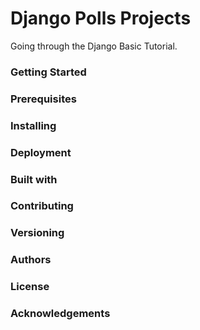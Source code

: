# Django Polls Projects

Going  through the Django Basic Tutorial.


### Getting Started


### Prerequisites


### Installing


### Deployment


### Built with


### Contributing


### Versioning


### Authors


### License


### Acknowledgements
